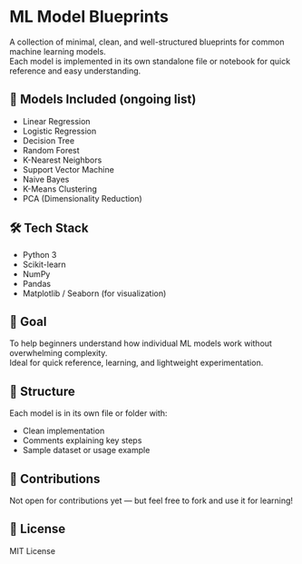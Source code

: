 # ML Model Blueprints

A collection of minimal, clean, and well-structured blueprints for common machine learning models.  
Each model is implemented in its own standalone file or notebook for quick reference and easy understanding.

## 📌 Models Included (ongoing list)

- Linear Regression
- Logistic Regression
- Decision Tree
- Random Forest
- K-Nearest Neighbors
- Support Vector Machine
- Naive Bayes
- K-Means Clustering
- PCA (Dimensionality Reduction)

## 🛠️ Tech Stack

- Python 3
- Scikit-learn
- NumPy
- Pandas
- Matplotlib / Seaborn (for visualization)

## 🚀 Goal

To help beginners understand how individual ML models work without overwhelming complexity.  
Ideal for quick reference, learning, and lightweight experimentation.

## 📂 Structure

Each model is in its own file or folder with:
- Clean implementation
- Comments explaining key steps
- Sample dataset or usage example

## 📢 Contributions

Not open for contributions yet — but feel free to fork and use it for learning!

## 📄 License

MIT License
